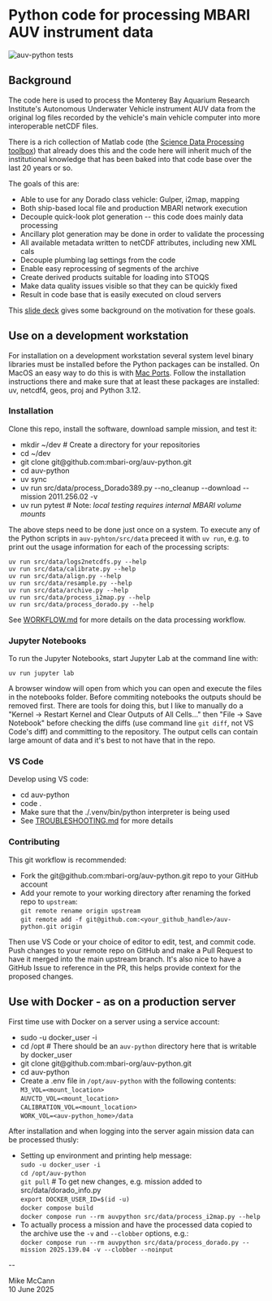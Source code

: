 # Python code for processing MBARI AUV instrument data

![auv-python tests](https://github.com/mbari-org/auv-python/actions/workflows/ci.yml/badge.svg)

## Background ###
The code here is used to process the Monterey Bay Aquarium Research
Institute's Autonomous Underwater Vehicle instrument AUV data from
the original log files recorded by the vehicle's main vehicle
computer into more interoperable netCDF files.

There is a rich collection of Matlab code (the [Science Data Processing
toolbox](https://docs.mbari.org/internal/se-ie-doc/systems/auvctd/auv-science-data-processing/))
that already does this and the code here will inherit much of the
institutional knowledge that has been baked into that code base over the
last 20 years or so.

The goals of this are:

* Able to use for any Dorado class vehicle: Gulper, i2map, mapping
* Both ship-based local file and production MBARI network execution
* Decouple quick-look plot generation -- this code does mainly data processing
* Ancillary plot generation may be done in order to validate the processing
* All available metadata written to netCDF attributes, including new XML cals
* Decouple plumbing lag settings from the code
* Enable easy reprocessing of segments of the archive
* Create derived products suitable for loading into STOQS
* Make data quality issues visible so that they can be quickly fixed
* Result in code base that is easily executed on cloud servers

This [slide deck](https://docs.google.com/presentation/d/1pYqrfa3pJw4KtgGbZMKW7zjr9cESR3GjoSUNJWJh2UY/edit?usp=sharing)
gives some background on the motivation for these goals.

## Use on a development workstation ###

For installation on a development workstation several system level binary
libraries must be installed before the Python packages can be installed. 
On MacOS an easy way to do this is with [Mac Ports](https://www.macports.org/).
Follow the installation instructions there and make sure that at least these packages
are installed: uv, netcdf4, geos, proj and Python 3.12.

### Installation ###
Clone this repo, install the software, download sample mission, and test it:   
* mkdir ~/dev   # Create a directory for your repositories
* cd ~/dev
* git clone git&#xFEFF;@github.com:mbari-org/auv-python.git
* cd auv-python
* uv sync
* uv run src/data/process_Dorado389.py --no_cleanup --download --mission 2011.256.02 -v
* uv run pytest  # Note: _local testing requires internal MBARI volume mounts_

The above steps need to be done just once on a system. To execute any
of the Python scripts in `auv-pyhton/src/data` preceed it with `uv run`, e.g. to 
print out the usage information for each of the processing scripts:   

    uv run src/data/logs2netcdfs.py --help  
    uv run src/data/calibrate.py --help  
    uv run src/data/align.py --help  
    uv run src/data/resample.py --help  
    uv run src/data/archive.py --help  
    uv run src/data/process_i2map.py --help  
    uv run src/data/process_dorado.py --help  

See [WORKFLOW.md](WORKFLOW.md) for more details on the data processing workflow.

### Jupyter Notebooks ###
To run the Jupyter Notebooks, start Jupyter Lab at the command line with:

`uv run jupyter lab`  

A browser window will open from which you can open and execute the files in
the notebooks folder. Before commiting notebooks the outputs should be removed
first. There are tools for doing this, but I like to manually do a "Kernel → 
Restart Kernel and Clear Outputs of All Cells..." then "File → Save Notebook" 
before checking the diffs (use command line `git diff`, not VS Code's diff) and
committing to the repository. The output cells
can contain large amount of data and it's best to not have that in the repo.

### VS Code ###
Develop using VS code:
* cd auv-python
* code .
* Make sure that the ./.venv/bin/python interpreter is being used
* See [TROUBLESHOOTING.md](TROUBLESHOOTING.md) for more details

### Contributing ###
This git workflow is recommended:
* Fork the git﻿@github.com:mbari-org/auv-python.git repo to your GitHub account
* Add your remote to your working directory after renaming the forked repo to `upstream`:   
    `git remote rename origin upstream`  
    `git remote add -f git﻿@github.com:<your_github_handle>/auv-python.git origin`   

Then use VS Code or your choice of editor to edit, test, and commit code. 
Push changes to your remote repo on GitHub and make a Pull Request to have
it merged into the main upstream branch. It's also nice to have a GitHub Issue
to reference in the PR, this helps provide context for the proposed changes.


## Use with Docker - as on a production server ###

First time use with Docker on a server using a service account:
* sudo -u docker_user -i
* cd /opt   # There should be an `auv-python` directory here that is writable by docker_user 
* git clone git&#xFEFF;@github.com:mbari-org/auv-python.git
* cd auv-python
* Create a .env file in `/opt/auv-python` with the following contents:   
    `M3_VOL=<mount_location>`   
    `AUVCTD_VOL=<mount_location>`   
    `CALIBRATION_VOL=<mount_location>`   
    `WORK_VOL=<auv-python_home>/data`   

After installation and when logging into the server again mission data can be processed thusly:
* Setting up environment and printing help message:   
    `sudo -u docker_user -i`  
    `cd /opt/auv-python`     
    `git pull`      # To get new changes, e.g. mission added to src/data/dorado_info.py   
    `export DOCKER_USER_ID=$(id -u)`  
    `docker compose build`   
    `docker compose run --rm auvpython src/data/process_i2map.py --help`   
* To actually process a mission and have the processed data copied to the archive use the `-v` and `--clobber` options, e.g.:   
    `docker compose run --rm auvpython src/data/process_dorado.py --mission 2025.139.04 -v --clobber --noinput`   


--

Mike McCann  
10 June 2025
